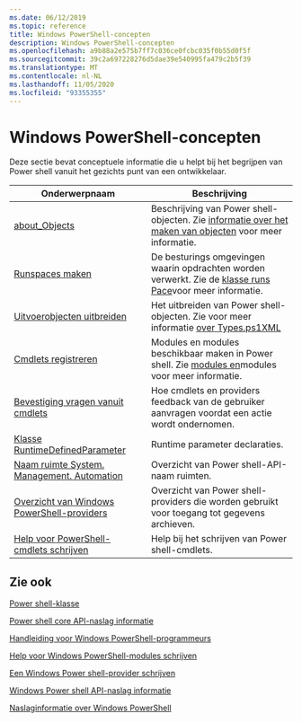 ```yaml
---
ms.date: 06/12/2019
ms.topic: reference
title: Windows PowerShell-concepten
description: Windows PowerShell-concepten
ms.openlocfilehash: a9b88a2e575b7ff7c036ce0fcbc035f0b55d0f5f
ms.sourcegitcommit: 39c2a697228276d5dae39e540995fa479c2b5f39
ms.translationtype: MT
ms.contentlocale: nl-NL
ms.lasthandoff: 11/05/2020
ms.locfileid: "93355355"
---
```

# <a name="windows-powershell-concepts"></a>Windows PowerShell-concepten

Deze sectie bevat conceptuele informatie die u helpt bij het begrijpen van Power shell vanuit het gezichts punt van een ontwikkelaar.

|Onderwerpnaam|Beschrijving|
|----------------|-----------------|
|[about_Objects](/powershell/module/microsoft.powershell.core/about/about_objects)|Beschrijving van Power shell-objecten. Zie [informatie over het maken van objecten](/powershell/module/microsoft.powershell.core/about/about_object_creation) voor meer informatie.|
|[Runspaces maken](../hosting/creating-runspaces.md)|De besturings omgevingen waarin opdrachten worden verwerkt. Zie de [klasse runs Pace](/dotnet/api/system.management.automation.runspaces.runspace)voor meer informatie.|
|[Uitvoerobjecten uitbreiden](../cmdlet/extending-output-objects.md)|Het uitbreiden van Power shell-objecten. Zie voor meer informatie [over Types.ps1XML](/powershell/module/microsoft.powershell.core/about/about_types.ps1xml)|
|[Cmdlets registreren](../cmdlet/registering-cmdlets.md)|Modules en modules beschikbaar maken in Power shell. Zie [modules en](../cmdlet/modules-and-snap-ins.md)modules voor meer informatie.|
|[Bevestiging vragen vanuit cmdlets](../cmdlet/requesting-confirmation-from-cmdlets.md)|Hoe cmdlets en providers feedback van de gebruiker aanvragen voordat een actie wordt ondernomen.|
|[Klasse RuntimeDefinedParameter](/dotnet/api/system.management.automation.runtimedefinedparameter)|Runtime parameter declaraties.|
|[Naam ruimte System. Management. Automation](/dotnet/api/System.Management.Automation)|Overzicht van Power shell-API-naam ruimten.|
|[Overzicht van Windows PowerShell-providers](../provider/windows-powershell-provider-overview.md)|Overzicht van Power shell-providers die worden gebruikt voor toegang tot gegevens archieven.|
|[Help voor PowerShell-cmdlets schrijven](../help/writing-help-for-windows-powershell-cmdlets.md)|Help bij het schrijven van Power shell-cmdlets.|

## <a name="see-also"></a>Zie ook

[Power shell-klasse](/dotnet/api/system.management.automation.powershell)

[Power shell core API-naslag informatie](/dotnet/api/?view=pscore-6.2.0&preserve-view=true)

[Handleiding voor Windows PowerShell-programmeurs](windows-powershell-programmer-s-guide.md)

[Help voor Windows PowerShell-modules schrijven](../module/writing-help-for-windows-powershell-modules.md)

[Een Windows Power shell-provider schrijven](../provider/writing-a-windows-powershell-provider.md)

[Windows Power shell API-naslag informatie](/dotnet/api/?view=powershellsdk-1.1.0&preserve-view=true)

[Naslaginformatie over Windows PowerShell](../windows-powershell-reference.md)

